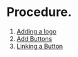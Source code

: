 # Procedure.

1. [Adding a logo ](procedures/adding_logo.md)
2. [Add Buttons ](procedures/adding_button.md)
3. [Linking a Button ](procedures/linking_button.md)
